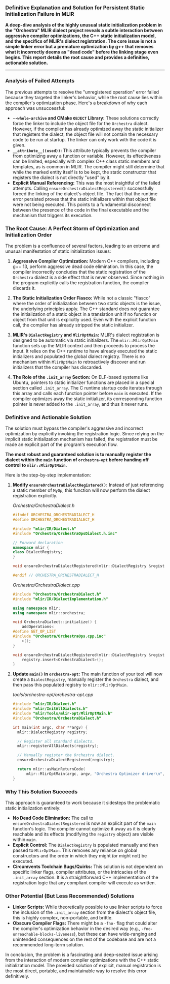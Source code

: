 ### Definitive Explanation and Solution for Persistent Static Initialization Failure in MLIR

**A deep-dive analysis of the highly unusual static initialization problem in the "Orchestra" MLIR dialect project reveals a subtle interaction between aggressive compiler optimizations, the C++ static initialization model, and the specifics of MLIR's dialect registration. The core issue is not a simple linker error but a premature optimization by g++ that removes what it incorrectly deems as "dead code" before the linking stage even begins. This report details the root cause and provides a definitive, actionable solution.**

---

### Analysis of Failed Attempts

The previous attempts to resolve the "unregistered operation" error failed because they targeted the linker's behavior, while the root cause lies within the compiler's optimization phase. Here's a breakdown of why each approach was unsuccessful:

*   **`--whole-archive` and CMake `OBJECT` Library:** These solutions correctly force the linker to include the object file for the `Orchestra` dialect. However, if the compiler has already optimized away the static initializer that registers the dialect, the object file will not contain the necessary code to be run at startup. The linker can only work with the code it is given.
*   **`__attribute__((used))`:** This attribute typically prevents the compiler from optimizing away a function or variable. However, its effectiveness can be limited, especially with complex C++ class static members and templates, as is common in MLIR. The compiler might still determine that while the marked entity itself is to be kept, the static constructor that registers the dialect is not directly "used" by it.
*   **Explicit Manual Referencing:** This was the most insightful of the failed attempts. Calling `ensureOrchestraDialectRegistered()` successfully forced the linking of the dialect's object file. The fact that the runtime error persisted proves that the static initializers within that object file were not being executed. This points to a fundamental disconnect between the presence of the code in the final executable and the mechanism that triggers its execution.

### The Root Cause: A Perfect Storm of Optimization and Initialization Order

The problem is a confluence of several factors, leading to an extreme and unusual manifestation of static initialization issues:

1.  **Aggressive Compiler Optimization:** Modern C++ compilers, including g++ 13, perform aggressive dead code elimination. In this case, the compiler incorrectly concludes that the static registration of the `Orchestra` dialect is a side effect that is never observed. Since nothing in the program explicitly calls the registration function, the compiler discards it.

2.  **The Static Initialization Order Fiasco:** While not a classic "fiasco" where the order of initialization between two static objects is the issue, the underlying principles apply. The C++ standard does not guarantee the initialization of a static object in a translation unit if no function or object from that unit is explicitly used. Even with the explicit function call, the compiler has already stripped the static initializer.

3.  **MLIR's `DialectRegistry` and `MlirOptMain`:** MLIR's dialect registration is designed to be automatic via static initializers. The `mlir::MlirOptMain` function sets up the MLIR context and then proceeds to process the input. It relies on the C++ runtime to have already executed the static initializers and populated the global dialect registry. There is no mechanism within `MlirOptMain` to retroactively discover and run initializers that the compiler has discarded.

4.  **The Role of the `.init_array` Section:** On ELF-based systems like Ubuntu, pointers to static initializer functions are placed in a special section called `.init_array`. The C runtime startup code iterates through this array and calls each function pointer before `main` is executed. If the compiler optimizes away the static initializer, its corresponding function pointer is never added to the `.init_array`, and thus it never runs.

### Definitive and Actionable Solution

The solution must bypass the compiler's aggressive and incorrect optimization by explicitly invoking the registration logic. Since relying on the implicit static initialization mechanism has failed, the registration must be made an explicit part of the program's execution flow.

**The most robust and guaranteed solution is to manually register the dialect within the `main` function of `orchestra-opt` before handing off control to `mlir::MlirOptMain`.**

Here is the step-by-step implementation:

1.  **Modify `ensureOrchestraDialectRegistered()`:**
    Instead of just referencing a static member of `MyOp`, this function will now perform the dialect registration explicitly.

    *Orchestra/OrchestraDialect.h*
    ```cpp
    #ifndef ORCHESTRA_ORCHESTRADIALECT_H
    #define ORCHESTRA_ORCHESTRADIALECT_H

    #include "mlir/IR/Dialect.h"
    #include "Orchestra/OrchestraOpsDialect.h.inc"

    // Forward declaration
    namespace mlir {
    class DialectRegistry;
    }

    void ensureOrchestraDialectRegistered(mlir::DialectRegistry &registry);

    #endif // ORCHESTRA_ORCHESTRADIALECT_H
    ```

    *Orchestra/OrchestraDialect.cpp*
    ```cpp
    #include "Orchestra/OrchestraDialect.h"
    #include "mlir/IR/DialectImplementation.h"

    using namespace mlir;
    using namespace mlir::orchestra;

    void OrchestraDialect::initialize() {
        addOperations<
    #define GET_OP_LIST
    #include "Orchestra/OrchestraOps.cpp.inc"
        >();
    }

    void ensureOrchestraDialectRegistered(mlir::DialectRegistry &registry) {
        registry.insert<OrchestraDialect>();
    }
    ```

2.  **Update `main()` in `orchestra-opt`:**
    The main function of your tool will now create a `DialectRegistry`, manually register the `Orchestra` dialect, and then pass this populated registry to `mlir::MlirOptMain`.

    *tools/orchestra-opt/orchestra-opt.cpp*
    ```cpp
    #include "mlir/IR/Dialect.h"
    #include "mlir/InitAllDialects.h"
    #include "mlir/Tools/mlir-opt/MlirOptMain.h"
    #include "Orchestra/OrchestraDialect.h"

    int main(int argc, char **argv) {
      mlir::DialectRegistry registry;

      // Register all standard dialects.
      mlir::registerAllDialects(registry);

      // Manually register the Orchestra dialect.
      ensureOrchestraDialectRegistered(registry);

      return mlir::asMainReturnCode(
          mlir::MlirOptMain(argc, argv, "Orchestra Optimizer driver\n", registry));
    }
    ```

### Why This Solution Succeeds

This approach is guaranteed to work because it sidesteps the problematic static initialization entirely:

*   **No Dead Code Elimination:** The call to `ensureOrchestraDialectRegistered` is now an explicit part of the `main` function's logic. The compiler cannot optimize it away as it is clearly reachable and its effects (modifying the `registry` object) are visible within `main`.
*   **Explicit Control:** The `DialectRegistry` is populated manually and then passed to `MlirOptMain`. This removes any reliance on global constructors and the order in which they might (or might not) be executed.
*   **Circumvents Toolchain Bugs/Quirks:** This solution is not dependent on specific linker flags, compiler attributes, or the intricacies of the `.init_array` section. It is a straightforward C++ implementation of the registration logic that any compliant compiler will execute as written.

### Other Potential (But Less Recommended) Solutions

*   **Linker Scripts:** While theoretically possible to use linker scripts to force the inclusion of the `.init_array` section from the dialect's object file, this is highly complex, non-portable, and brittle.
*   **Obscure Compiler Flags:** There might be a `-fno-` flag that could alter the compiler's optimization behavior in the desired way (e.g., `-fno-unreachable-blocks-liveness`), but these can have wide-ranging and unintended consequences on the rest of the codebase and are not a recommended long-term solution.

In conclusion, the problem is a fascinating and deep-seated issue arising from the interaction of modern compiler optimizations with the C++ static initialization model. The provided solution of explicit, manual registration is the most direct, portable, and maintainable way to resolve this error definitively.